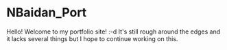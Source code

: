 # NBaidan_Port
 Hello! Welcome to my portfolio site! :-d
 It's still rough around the edges and it lacks several things but I hope to continue working on this.
